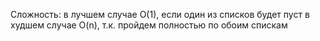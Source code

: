 Сложность:
в лучшем случае O(1), если один из списков будет пуст
в худшем случае O(n), т.к. пройдем полностью по обоим спискам 